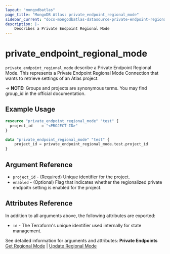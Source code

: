 ```yaml
---
layout: "mongodbatlas"
page_title: "MongoDB Atlas: private_endpoint_regional_mode"
sidebar_current: "docs-mongodbatlas-datasource-private-endpoint-regional-mode"
description: |-
    Describes a Private Endpoint Regional Mode
---
```


# private_endpoint_regional_mode

`private_endpoint_regional_mode` describe a Private Endpoint Regional Mode. This represents a Private Endpoint Regional Mode Connection that wants to retrieve settings of an Atlas project.

-> **NOTE:** Groups and projects are synonymous terms. You may find group_id in the official documentation.

## Example Usage

```terraform
resource "private_endpoint_regional_mode" "test" {
  project_id    = "<PROJECT-ID>"
}

data "private_endpoint_regional_mode" "test" {
	project_id = private_endpoint_regional_mode.test.project_id
}
```

## Argument Reference
* `project_id` - (Required) Unique identifier for the project.
* `enabled` - (Optional) Flag that indicates whether the regionalized private endpoitn setting is enabled for the project.

## Attributes Reference

In addition to all arguments above, the following attributes are exported:

* `id` - The Terraform's unique identifier used internally for state management.

See detailed information for arguments and attributes: **Private Endpoints** [Get Regional Mode](https://www.mongodb.com/docs/atlas/reference/api/private-endpoints-get-regional-mode/) | [Update Regional Mode](https://www.mongodb.com/docs/atlas/reference/api/private-endpoints-update-regional-mode/)